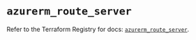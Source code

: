 # `azurerm_route_server`

Refer to the Terraform Registry for docs: [`azurerm_route_server`](https://registry.terraform.io/providers/hashicorp/azurerm/3.107.0/docs/resources/route_server).
